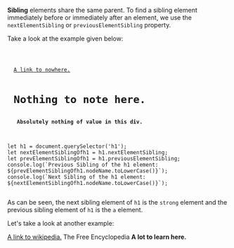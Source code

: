 **Sibling** elements share the same parent.
To find a sibling element immediately before
or immediately after an element, we use the
`nextElementSibling` or `previousElementSibling` property.

Take a look at the example given below:

<codeblock language="javascript" type="lesson">
<code>
<panel language="html">
<div>
  <a href="#">A link to nowhere.</a>
  <h1> Nothing to note here.</h1>
  <strong> Absolutely nothing of value in this div.</strong>
</div>
</panel>
<panel language="javascript">
let h1 = document.querySelector('h1');
let nextElementSiblingOfh1 = h1.nextElementSibling;
let prevElementSiblingOfh1 = h1.previousElementSibling;
console.log(`Previous Sibling of the h1 element: ${prevElementSiblingOfh1.nodeName.toLowerCase()}`);
console.log(`Next Sibling of the h1 element: ${nextElementSiblingOfh1.nodeName.toLowerCase()}`);
</panel>
</code>
</codeblock>

As can be seen, the next sibling
element of `h1` is
the `strong` element and the previous
sibling element of `h1` is the `a` element.

Let's take a look at another example:
<codeblock language="javascript" type="lesson">
<panel language="html">
<section>
  <a href="https://www.wikipedia.org/">A link to wikipedia.</a>
  <span> The Free Encyclopedia </span>
  <strong> A lot to learn here.</strong>
</section>
</panel>
</codeblock>
